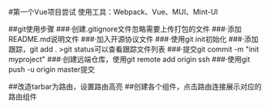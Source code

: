#第一个Vue项目尝试
使用工具：Webpack、Vue、MUI、Mint-UI

##git使用步骤
###·创建.gitignore文件忽略需要上传打包的文件
###·添加README.md说明文件
###·加入开源协议文件
###·使用git init初始化
###·添加跟踪，git add .    >git status可以查看跟踪文件列表
###·提交git commit -m "init myproject"
###·创建远端仓库，使用git remote add origin   ssh
###·使用git push -u origin master提交




##改造tarbar为路由，设置路由高亮
##创建各个组件，点击路由连接展示对应的路由组件

